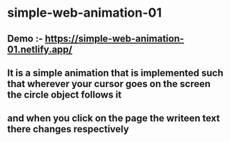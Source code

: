 # simple-web-animation-01

## Demo :- https://simple-web-animation-01.netlify.app/

## It is a simple animation that is implemented such that wherever your cursor goes on the screen the circle object follows it
## and when you click on the page the writeen text there changes respectively

